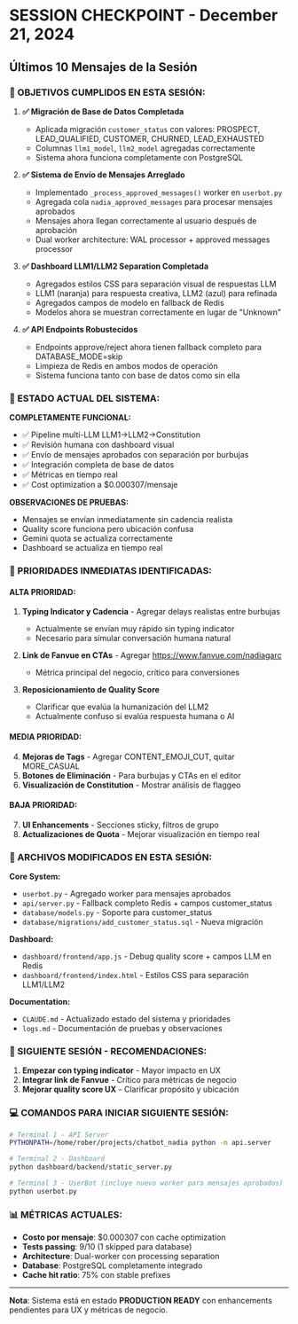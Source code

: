 # SESSION CHECKPOINT - December 21, 2024

## Últimos 10 Mensajes de la Sesión

### 🎯 OBJETIVOS CUMPLIDOS EN ESTA SESIÓN:

1. **✅ Migración de Base de Datos Completada**
   - Aplicada migración `customer_status` con valores: PROSPECT, LEAD_QUALIFIED, CUSTOMER, CHURNED, LEAD_EXHAUSTED
   - Columnas `llm1_model`, `llm2_model` agregadas correctamente
   - Sistema ahora funciona completamente con PostgreSQL

2. **✅ Sistema de Envío de Mensajes Arreglado**
   - Implementado `_process_approved_messages()` worker en `userbot.py`
   - Agregada cola `nadia_approved_messages` para procesar mensajes aprobados
   - Mensajes ahora llegan correctamente al usuario después de aprobación
   - Dual worker architecture: WAL processor + approved messages processor

3. **✅ Dashboard LLM1/LLM2 Separation Completada**
   - Agregados estilos CSS para separación visual de respuestas LLM
   - LLM1 (naranja) para respuesta creativa, LLM2 (azul) para refinada
   - Agregados campos de modelo en fallback de Redis
   - Modelos ahora se muestran correctamente en lugar de "Unknown"

4. **✅ API Endpoints Robustecidos**
   - Endpoints approve/reject ahora tienen fallback completo para DATABASE_MODE=skip
   - Limpieza de Redis en ambos modos de operación
   - Sistema funciona tanto con base de datos como sin ella

### 🔧 ESTADO ACTUAL DEL SISTEMA:

**COMPLETAMENTE FUNCIONAL:**
- ✅ Pipeline multi-LLM LLM1→LLM2→Constitution
- ✅ Revisión humana con dashboard visual
- ✅ Envío de mensajes aprobados con separación por burbujas
- ✅ Integración completa de base de datos
- ✅ Métricas en tiempo real
- ✅ Cost optimization a $0.000307/mensaje

**OBSERVACIONES DE PRUEBAS:**
- Mensajes se envían inmediatamente sin cadencia realista
- Quality score funciona pero ubicación confusa
- Gemini quota se actualiza correctamente
- Dashboard se actualiza en tiempo real

### 🔴 PRIORIDADES INMEDIATAS IDENTIFICADAS:

#### ALTA PRIORIDAD:
1. **Typing Indicator y Cadencia** - Agregar delays realistas entre burbujas
   - Actualmente se envían muy rápido sin typing indicator
   - Necesario para simular conversación humana natural

2. **Link de Fanvue en CTAs** - Agregar https://www.fanvue.com/nadiagarc
   - Métrica principal del negocio, crítico para conversiones

3. **Reposicionamiento de Quality Score**
   - Clarificar que evalúa la humanización del LLM2
   - Actualmente confuso si evalúa respuesta humana o AI

#### MEDIA PRIORIDAD:
4. **Mejoras de Tags** - Agregar CONTENT_EMOJI_CUT, quitar MORE_CASUAL
5. **Botones de Eliminación** - Para burbujas y CTAs en el editor
6. **Visualización de Constitution** - Mostrar análisis de flaggeo

#### BAJA PRIORIDAD:
7. **UI Enhancements** - Secciones sticky, filtros de grupo
8. **Actualizaciones de Quota** - Mejorar visualización en tiempo real

### 📁 ARCHIVOS MODIFICADOS EN ESTA SESIÓN:

**Core System:**
- `userbot.py` - Agregado worker para mensajes aprobados
- `api/server.py` - Fallback completo Redis + campos customer_status
- `database/models.py` - Soporte para customer_status
- `database/migrations/add_customer_status.sql` - Nueva migración

**Dashboard:**
- `dashboard/frontend/app.js` - Debug quality score + campos LLM en Redis
- `dashboard/frontend/index.html` - Estilos CSS para separación LLM1/LLM2

**Documentation:**
- `CLAUDE.md` - Actualizado estado del sistema y prioridades
- `logs.md` - Documentación de pruebas y observaciones

### 🚀 SIGUIENTE SESIÓN - RECOMENDACIONES:

1. **Empezar con typing indicator** - Mayor impacto en UX
2. **Integrar link de Fanvue** - Crítico para métricas de negocio  
3. **Mejorar quality score UX** - Clarificar propósito y ubicación

### 💻 COMANDOS PARA INICIAR SIGUIENTE SESIÓN:

```bash
# Terminal 1 - API Server
PYTHONPATH=/home/rober/projects/chatbot_nadia python -m api.server

# Terminal 2 - Dashboard
python dashboard/backend/static_server.py

# Terminal 3 - UserBot (incluye nuevo worker para mensajes aprobados)
python userbot.py
```

### 📊 MÉTRICAS ACTUALES:
- **Costo por mensaje**: $0.000307 con cache optimization
- **Tests passing**: 9/10 (1 skipped para database)
- **Architecture**: Dual-worker con processing separation
- **Database**: PostgreSQL completamente integrado
- **Cache hit ratio**: 75% con stable prefixes

---

**Nota**: Sistema está en estado **PRODUCTION READY** con enhancements pendientes para UX y métricas de negocio.